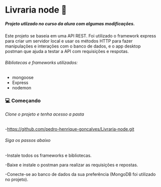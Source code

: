 # Livraria node :book:

##### Projeto utlizado no curso da alura com algumas modificações.

Este projeto se baseia em uma API REST. Foi utilizado o framework express para criar um servidor local e usar os métodos HTTP para fazer manipulações e interações com o banco de dados, e o app desktop postman que ajuda a testar a API com requisições e respotas.

###### Bibliotecas e frameworks utilizados:
- mongoose
- Express
- nodemon

### :computer: Começando

###### Clone o projeto e tenha acesso a pasta

-https://github.com/pedro-henrique-goncalves/Livraria-node.git

###### Siga os passos abaixo
-Instale todos os frameworks e bibliotecas.

-Baixe e instale o postman para realizar as requisições e repostas.

-Conecte-se ao banco de dados da sua preferência (MongoDB foi utilizado no projeto).